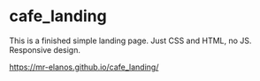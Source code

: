 # cafe_landing

This is a finished simple landing page. Just CSS and HTML, no JS. Responsive design.

https://mr-elanos.github.io/cafe_landing/
